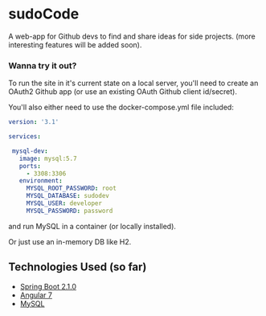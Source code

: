 # sudoCode

A web-app for Github devs to find and share ideas for side projects. 
(more interesting features will be added soon). 






### Wanna try it out?

To run the site in it's current state on a local server, you'll need to create an OAuth2 Github app
(or use an existing OAuth Github client id/secret). 

You'll also either need to use the docker-compose.yml file included:
 ```yaml
version: '3.1'

services:

  mysql-dev:
    image: mysql:5.7
    ports:
      - 3308:3306
    environment:
      MYSQL_ROOT_PASSWORD: root
      MYSQL_DATABASE: sudodev
      MYSQL_USER: developer
      MYSQL_PASSWORD: password
```
 and run MySQL in a container (or locally installed).
 
 Or just use an in-memory DB like H2.


## Technologies Used (so far)

* [Spring Boot 2.1.0](https://spring.io/)
* [Angular 7](https://angular.io/) 
* [MySQL](https://www.mysql.com/) 
